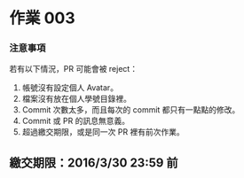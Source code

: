 # 作業 003

### 注意事項

若有以下情況，PR 可能會被 reject：

1. 帳號沒有設定個人 Avatar。
2. 檔案沒有放在個人學號目錄裡。
3. Commit 次數太多，而且每次的 commit 都只有一點點的修改。
4. Commit 或 PR 的訊息無意義。
5. 超過繳交期限，或是同一次 PR 裡有前次作業。

## 繳交期限：2016/3/30 23:59 前
